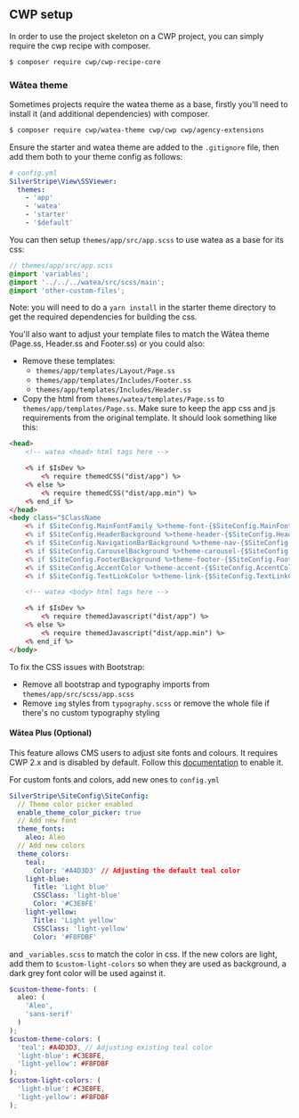 ## CWP setup

In order to use the project skeleton on a CWP project, you can simply require the cwp recipe with composer.

```bash
$ composer require cwp/cwp-recipe-core
```

### Wātea theme

Sometimes projects require the watea theme as a base, firstly you'll need to install it (and additional dependencies) with composer.

```bash
$ composer require cwp/watea-theme cwp/cwp cwp/agency-extensions
```

Ensure the starter and watea theme are added to the `.gitignore` file, then add them both to your theme config as follows:

```yaml
# config.yml
SilverStripe\View\SSViewer:
  themes:
    - 'app'
    - 'watea'
    - 'starter'
    - '$default'
```

You can then setup `themes/app/src/app.scss` to use watea as a base for its css:

```scss
// themes/app/src/app.scss
@import 'variables';
@import '../../../watea/src/scss/main';
@import 'other-custom-files';
```

Note: you will need to do a `yarn install` in the starter theme directory to get the required dependencies for building the css.

You'll also want to adjust your template files to match the Wātea theme (Page.ss, Header.ss and Footer.ss) or you could also:
- Remove these templates:
    - `themes/app/templates/Layout/Page.ss`
    - `themes/app/templates/Includes/Footer.ss`
    - `themes/app/templates/Includes/Header.ss`
- Copy the html from `themes/watea/templates/Page.ss` to `themes/app/templates/Page.ss`. Make sure to keep the app css and js requirements from the original template. It should look something like this:
```html
<head>
    <!-- watea <head> html tags here -->

    <% if $IsDev %>
        <% require themedCSS("dist/app") %>
    <% else %>
        <% require themedCSS("dist/app.min") %>
    <% end_if %>
</head>
<body class="$ClassName
    <% if $SiteConfig.MainFontFamily %>theme-font-{$SiteConfig.MainFontFamily}<% end_if %>
    <% if $SiteConfig.HeaderBackground %>theme-header-{$SiteConfig.HeaderBackground}<% end_if %>
    <% if $SiteConfig.NavigationBarBackground %>theme-nav-{$SiteConfig.NavigationBarBackground}<% end_if %>
    <% if $SiteConfig.CarouselBackground %>theme-carousel-{$SiteConfig.CarouselBackground}<% end_if %>
    <% if $SiteConfig.FooterBackground %>theme-footer-{$SiteConfig.FooterBackground}<% end_if %>
    <% if $SiteConfig.AccentColor %>theme-accent-{$SiteConfig.AccentColor}<% end_if %>
    <% if $SiteConfig.TextLinkColor %>theme-link-{$SiteConfig.TextLinkColor}<% end_if %>">

    <!-- watea <body> html tags here -->

    <% if $IsDev %>
        <% require themedJavascript("dist/app") %>
    <% else %>
        <% require themedJavascript("dist/app.min") %>
    <% end_if %>
</body>
```

To fix the CSS issues with Bootstrap:
 - Remove all bootstrap and typography imports from `themes/app/src/scss/app.scss`
 - Remove `img` styles from `typography.scss` or remove the whole file if there's no custom typography styling


#### Wātea Plus (Optional)

This feature allows CMS users to adjust site fonts and colours. It requires CWP 2.x and is disabled by default.
Follow this [documentation](https://github.com/silverstripe/cwp-agencyextensions/blob/master/docs/en/01_Features/ThemeColors.md) to enable it.

For custom fonts and colors, add new ones to `config.yml`
```yaml
SilverStripe\SiteConfig\SiteConfig:
  // Theme color picker enabled
  enable_theme_color_picker: true
  // Add new font
  theme_fonts:
    aleo: Aleo
  // Add new colors
  theme_colors:
    teal:
      Color: '#A4D3D3' // Adjusting the default teal color
    light-blue:
      Title: 'Light blue'
      CSSClass: 'light-blue'
      Color: '#C3E8FE'
    light-yellow:
      Title: 'Light yellow'
      CSSClass: 'light-yellow'
      Color: '#F8FDBF'
```

and `_variables.scss` to match the color in css. If the new colors are light, add them to `$custom-light-colors`
so when they are used as background, a dark grey font color will be used against it.

```scss
$custom-theme-fonts: (
  aleo: (
    'Aleo',
    'sans-serif'
  )
);
$custom-theme-colors: (
  'teal': #A4D3D3, // Adjusting existing teal color
  'light-blue': #C3E8FE,
  'light-yellow': #F8FDBF
);
$custom-light-colors: (
  'light-blue': #C3E8FE,
  'light-yellow': #F8FDBF
);
```
